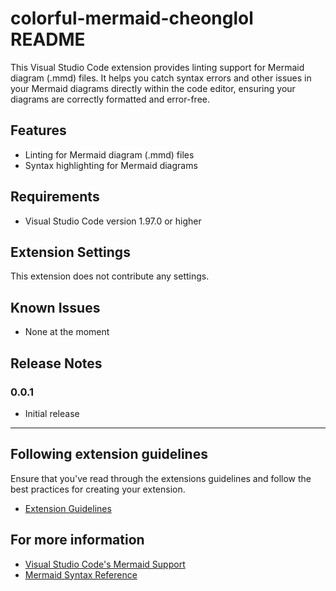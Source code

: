 # colorful-mermaid-cheonglol README

This Visual Studio Code extension provides linting support for Mermaid diagram (.mmd) files. It helps you catch syntax errors and other issues in your Mermaid diagrams directly within the code editor, ensuring your diagrams are correctly formatted and error-free.

## Features

- Linting for Mermaid diagram (.mmd) files
- Syntax highlighting for Mermaid diagrams

## Requirements

- Visual Studio Code version 1.97.0 or higher

## Extension Settings

This extension does not contribute any settings.

## Known Issues

- None at the moment

## Release Notes

### 0.0.1

- Initial release

---

## Following extension guidelines

Ensure that you've read through the extensions guidelines and follow the best practices for creating your extension.

- [Extension Guidelines](https://code.visualstudio.com/api/references/extension-guidelines)

## For more information

- [Visual Studio Code's Mermaid Support](https://mermaid-js.github.io/mermaid/#/)
- [Mermaid Syntax Reference](https://mermaid-js.github.io/mermaid/#/syntax)
